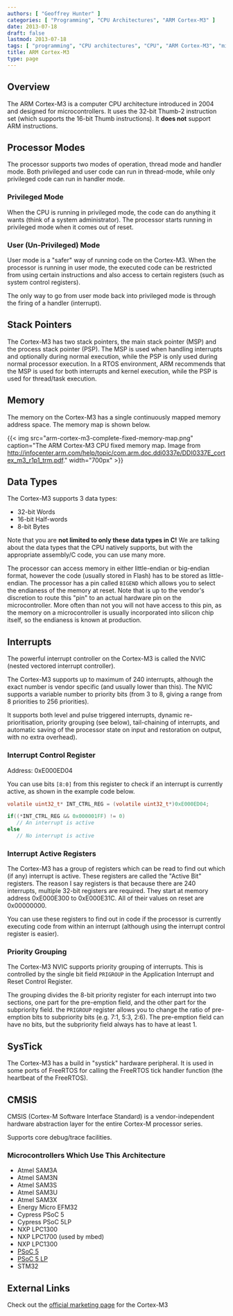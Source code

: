 ```yaml
---
authors: [ "Geoffrey Hunter" ]
categories: [ "Programming", "CPU Architectures", "ARM Cortex-M3" ]
date: 2013-07-18
draft: false
lastmod: 2013-07-18
tags: [ "programming", "CPU architectures", "CPU", "ARM Cortex-M3", "microcontroller", "MCU" ]
title: ARM Cortex-M3
type: page
---
```


## Overview

The ARM Cortex-M3 is a computer CPU architecture introduced in 2004 and designed for microcontrollers. It uses the 32-bit Thumb-2 instruction set (which supports the 16-bit Thumb instructions). It **does not** support ARM instructions.

## Processor Modes

The processor supports two modes of operation, thread mode and handler mode. Both privileged and user code can run in thread-mode, while only privileged code can run in handler mode.

### Privileged Mode

When the CPU is running in privileged mode, the code can do anything it wants (think of a system administrator). The processor starts running in privileged mode when it comes out of reset.

### User (Un-Privileged) Mode

User mode is a "safer" way of running code on the Cortex-M3. When the processor is running in user mode, the executed code can be restricted from using certain instructions and also access to certain registers (such as system control registers).

The only way to go from user mode back into privileged mode is through the firing of a handler (interrupt).

## Stack Pointers

The Cortex-M3 has two stack pointers, the main stack pointer (MSP) and the process stack pointer (PSP). The MSP is used when handling interrupts and optionally during normal execution, while the PSP is only used during normal processor execution. In a RTOS environment, ARM recommends that the MSP is used for both interrupts and kernel execution, while the PSP is used for thread/task execution.

## Memory

The memory on the Cortex-M3 has a single continuously mapped memory address space. The memory map is shown below.

{{< img src="arm-cortex-m3-complete-fixed-memory-map.png" caption="The ARM Cortex-M3 CPU fixed memory map. Image from http://infocenter.arm.com/help/topic/com.arm.doc.ddi0337e/DDI0337E_cortex_m3_r1p1_trm.pdf."  width="700px" >}}

## Data Types

The Cortex-M3 supports 3 data types:

* 32-bit Words
* 16-bit Half-words
* 8-bit Bytes

Note that you are **not limited to only these data types in C!** We are talking about the data types that the CPU natively supports, but with the appropriate assembly/C code, you can use many more.

The processor can access memory in either little-endian or big-endian format, however the code (usually stored in Flash) has to be stored as little-endian. The processor has a pin called `BIGEND` which allows you to select the endianess of the memory at reset. Note that is up to the vendor's discretion to route this "pin" to an actual hardware pin on the microcontroller. More often than not you will not have access to this pin, as the memory on a microcontroller is usually incorporated into silicon chip itself, so the endianess is known at production.

## Interrupts

The powerful interrupt controller on the Cortex-M3 is called the NVIC (nested vectored interrupt controller).

The Cortex-M3 supports up to maximum of 240 interrupts, although the exact number is vendor specific (and usually lower than this). The NVIC supports a variable number to priority bits (from 3 to 8, giving a range from 8 priorities to 256 priorities).

It supports both level and pulse triggered interrupts, dynamic re-prioritisation, priority grouping (see below), tail-chaining of interrupts, and automatic saving of the processor state on input and restoration on output, with no extra overhead).

### Interrupt Control Register

Address: 0xE000ED04

You can use bits `[8:0]` from this register to check if an interrupt is currently active, as shown in the example code below.

```c
volatile uint32_t* INT_CTRL_REG = (volatile uint32_t*)0xE000ED04;

if((*INT_CTRL_REG && 0x000001FF) != 0)
   // An interrupt is active
else
   // No interrupt is active
```

### Interrupt Active Registers

The Cortex-M3 has a group of registers which can be read to find out which (if any) interrupt is active. These registers are called the "Active Bit" registers. The reason I say registers is that because there are 240 interrupts, multiple 32-bit registers are required. They start at memory address 0xE000E300  to 0xE000E31C. All of their values on reset are 0x00000000.

You can use these registers to find out in code if the processor is currently executing code from within an interrupt (although using the interrupt control register is easier).

### Priority Grouping

The Cortex-M3 NVIC supports priority grouping of interrupts. This is controlled by the single bit field `PRIGROUP` in the Application Interrupt and Reset Control Register.

The grouping divides the 8-bit priority register for each interrupt into two sections, one part for the pre-emption field, and the other part for the subpriority field. the `PRIGROUP` register allows you to change the ratio of pre-emption bits to subpriority bits (e.g. 7:1, 5:3, 2:6). The pre-emption field can have no bits, but the subpriority field always has to have at least 1.

## SysTick

The Cortex-M3 has a build in "systick" hardware peripheral. It is used in some ports of FreeRTOS for calling the FreeRTOS tick handler function (the heartbeat of the FreeRTOS).

## CMSIS

CMSIS (Cortex-M Software Interface Standard) is a vendor-independent hardware abstraction layer for the entire Cortex-M processor series.

Supports core debug/trace facilities.

### Microcontrollers Which Use This Architecture

* Atmel SAM3A
* Atmel SAM3N
* Atmel SAM3S
* Atmel SAM3U
* Atmel SAM3X
* Energy Micro EFM32
* Cypress PSoC 5
* Cypress PSoC 5LP
* NXP LPC1300
* NXP LPC1700 (used by mbed)
* NXP LPC1300
* [PSoC 5](/programming/microcontrollers/psoc)
* [PSoC 5 LP](/programming/microcontrollers/psoc)
* STM32


## External Links

Check out the [official marketing page](http://www.arm.com/products/processors/cortex-m/cortex-m3.php) for the Cortex-M3
